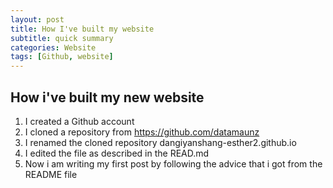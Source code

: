 ```yaml
---
layout: post
title: How I've built my website
subtitle: quick summary
categories: Website
tags: [Github, website]
---
```


## How i've built my new website

1. I created a Github account
2. I cloned a repository from https://github.com/datamaunz
3. I renamed the cloned repository dangiyanshang-esther2.github.io
4. I edited the file as described in the READ.md
5. Now i am writing my first post by following the advice that i got from the README file


